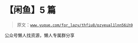 # 【闲鱼】5 篇

> 原文：[`www.yuque.com/for_lazy/thfiu8/pzyeual1lnn56ih9`](https://www.yuque.com/for_lazy/thfiu8/pzyeual1lnn56ih9)

<ne-p id="u31050370" data-lake-id="u31050370"><ne-text id="u1ce18f25">公众号懒人找资源，懒人专属群分享</ne-text></ne-p>